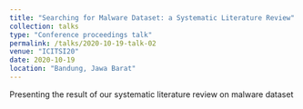 ```yaml
---
title: "Searching for Malware Dataset: a Systematic Literature Review"
collection: talks
type: "Conference proceedings talk"
permalink: /talks/2020-10-19-talk-02
venue: "ICITSI20"
date: 2020-10-19
location: "Bandung, Jawa Barat"
---
```


Presenting the result of our systematic literature review on malware dataset
